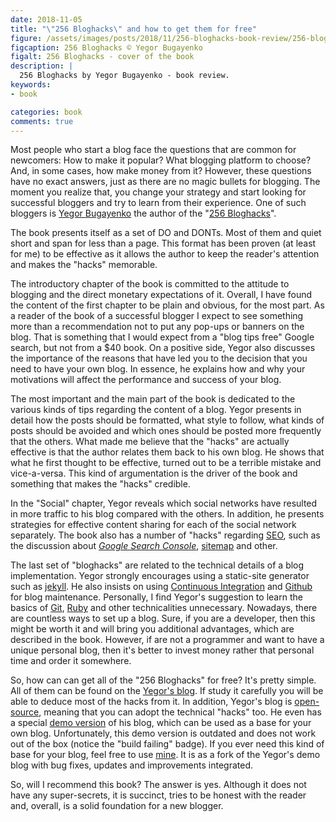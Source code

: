 ```yaml
---
date: 2018-11-05
title: "\"256 Bloghacks\" and how to get them for free"
figure: /assets/images/posts/2018/11/256-bloghacks-book-review/256-bloghacks-book-cover.png
figcaption: 256 Bloghacks © Yegor Bugayenko
figalt: 256 Bloghacks - cover of the book
description: |
  256 Bloghacks by Yegor Bugayenko - book review.
keywords:
- book

categories: book
comments: true
---
```


Most people who start a blog face the questions that are common for newcomers:
How to make it popular? What blogging platform to choose? And, in some cases, how make
money from it? However, these questions have no exact answers,
just as there are no magic bullets for blogging. The moment you realize that, you change your
strategy and start looking for successful bloggers and try to learn from their experience.
One of such bloggers is [Yegor Bugayenko] the author of the "[256 Bloghacks]".

<!--more-->

The book presents itself as a set of DO and DONTs. Most of them and quiet short and span for
less than a page. This format has been proven (at least for me) to be effective as it allows
the author to keep the reader's attention and makes the "hacks" memorable.

The introductory chapter of the book is committed to the attitude to blogging and the direct
monetary expectations of it. Overall, I have found the content of the first chapter to be plain and obvious,
for the most part. As a reader of the book of a successful blogger I expect to see something more than a
recommendation not to put any pop-ups or banners on the blog. That is something that I would
expect from a "blog tips free" Google search, but not from a $40 book. On a positive side,
Yegor also discusses the importance of the reasons that have led you to the decision that
you need to have your own blog. In essence, he explains how and why your motivations will
affect the performance and success of your blog.

The most important and the main part of the book is dedicated to the various kinds of
tips regarding the content of a blog. Yegor presents in detail how the posts should be
formatted, what style to follow, what kinds of posts should be avoided and which ones
should be posted more frequently that the others. What made me believe that the "hacks"
are actually effective is that the author relates them back to his own blog. He shows that
what he first thought to be effective, turned out to be a terrible mistake and vice-a-versa.
This kind of argumentation is the driver of the book and something that makes
the "hacks" credible.

In the "Social" chapter, Yegor reveals which social networks have resulted in more traffic
to his blog compared with the others. In addition, he presents strategies for effective
content sharing for each of the social network separately. The book also has a number
of "hacks" regarding [SEO], such as the discussion about *[Google Search Console]*,
[sitemap] and other.

The last set of "bloghacks" are related to the technical details of a blog implementation.
Yegor strongly encourages using a static-site generator such as [jekyll]. He also insists on
using [Continuous Integration] and [Github] for blog maintenance. Personally, I find Yegor's
suggestion to learn the basics of [Git], [Ruby] and other technicalities unnecessary. Nowadays,
there are countless ways to set up a blog. Sure, if you are a developer, then this might be worth
it and will bring you additional advantages, which are described in the book. However, if
are not a programmer and want to have a unique personal blog, then it's better to invest money
rather that personal time and order it somewhere.

So, how can can get all of the "256 Bloghacks" for free? It's pretty simple. All of them can be found
on the [Yegor's blog]. If study it carefully you will be able to deduce most of the hacks
from it. In addition, Yegor's blog is [open-source], meaning that you can adopt the
technical "hacks" too. He even has a special [demo version] of his blog, which can be used as a
base for your own blog. Unfortunately, this demo version is outdated and does not work out
of the box (notice the "build failing" badge). If you ever
need this kind of base for your blog, feel free to use [mine]. It is as a fork
of the Yegor's demo blog with bug fixes, updates and improvements integrated.

So, will I recommend this book? The answer is yes. Although it does not have any super-secrets,
it is succinct, tries to be honest with the reader and, overall, is a solid foundation for a new blogger.


[Yegor Bugayenko]: https://www.yegor256.com/about-me.html
[256 Bloghacks]: https://www.yegor256.com/256-bloghacks.html
[jekyll]: https://en.wikipedia.org/wiki/Jekyll_(software)
[Github]: https://en.wikipedia.org/wiki/GitHub
[Git]: https://en.wikipedia.org/wiki/Git
[Ruby]: https://en.wikipedia.org/wiki/Ruby_(programming_language)
[Yegor's blog]: https://www.yegor256.com
[open-source]: https://github.com/yegor256/blog
[demo version]: https://github.com/yegor256/bloghacks
[mine]: https://github.com/driver733/blog
[Google Search Console]: https://en.wikipedia.org/wiki/Google_Search_Console
[sitemap]: https://en.wikipedia.org/wiki/Site_map
[SEO]: https://en.wikipedia.org/wiki/Search_engine_optimization
[Continuous Integration]: https://en.wikipedia.org/wiki/Continuous_integration